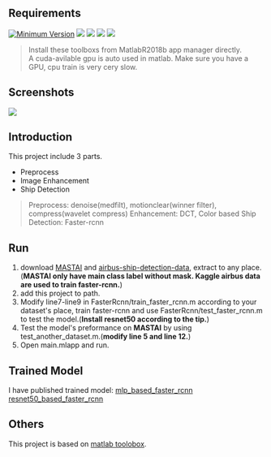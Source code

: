 ## Requirements

[![Minimum Version](https://img.shields.io/badge/Matlab-R2018b-green.svg)][matlab]
[![](https://img.shields.io/badge/Matlab-DeeplearningToolbox-brightgreen.svg)][matlab toolbox]
[![](https://img.shields.io/badge/Matlab-ImageProcessToolbox-orange.svg
)][matlab toolbox]
[![](https://img.shields.io/badge/Matlab-ComputerVisionSystemToolbox-yellow.svg)][matlab toolbox]
[![](https://img.shields.io/badge/Nvidia-CUDA--GPU-blue.svg)][cuda]

> Install these toolboxs from MatlabR2018b app manager directly.  
> A cuda-avilable gpu is auto used in matlab. Make sure you have a GPU, cpu train is very cery slow.

## Screenshots
![](https://uc6ebc35cff4e21bee75632e70da.previews.dropboxusercontent.com/p/thumb/AASJuayOLOkpIHDcGVWHQIs6Y2X7F0piK8B0UBWmcAw9JxOESvoHVrxefvZmM4_2t-oZovIJRA9SCJMLTVhxmuqwUg0wrLnT_sTRjkJI6SFi1GeDdIykkqSlSzxVoiTAACGH-OwuPp2STWyVpEbTYqa3DlxB4TWJj3O3i0_oDk1gYOW3MDWj7mVxF9AiZEnS5zJjksvF6p2LnmeVtSVCn7FBzDZCAtGAidpPneVH1HI2Cy5TcTLyx5Vr9o0Vn-F5FNHNhUxs_kdJN4Q8uTSUO9DJxF4meThlGaySS7qTggOFd3gztROjVnNOzHaKEwxaHP8WN7TTWCe407X3pv68y3ZjqTUjNWauXJjGkDd6upfhL8b0ZsHpYXc-rnLDgGk5kbTkLVj_HWuCJJkeKxsnXxrN9fMFdLXVrN5yqO97Y94S5QXpO7SHn_UWriPJRV25j-fd1Z6YT7o1GVOWdvUkPYM_/p.jpeg?size=1280x960&size_mode=3)

## Introduction
This project include 3 parts.

* Preprocess
* Image Enhancement
* Ship Detection

> Preprocess: denoise(medfilt), motionclear(winner filter), compress(wavelet compress)
> Enhancement: DCT, Color based
> Ship Detection: Faster-rcnn

## Run
1. download [MASTAI](http://www.iuii.ua.es/datasets/masati/) and [airbus-ship-detection-data](https://www.kaggle.com/c/airbus-ship-detection/data), extract to any place. (**MASTAI only have main class label without mask. Kaggle airbus data are used to train faster-rcnn.**)
2. add this project to path.
3. Modify line7-line9 in FasterRcnn/train_faster_rcnn.m according to your dataset's place, train faster-rcnn and use FasterRcnn/test_faster_rcnn.m to test the model.(**Install resnet50 according to the tip.**)
4. Test the model's preformance on **MASTAI** by using test_another_dataset.m.(**modify line 5 and line 12.**)
5. Open main.mlapp and run.

## Trained Model

I have published trained model:
[mlp_based_faster_rcnn](a) [resnet50_based_faster_rcnn](a)
## Others
This project is based on [matlab toolobox](https://ww2.mathworks.cn/products.html).

[matlab]: https://ww2.mathworks.cn/products/matlab/whatsnew.html
[matlab toolbox]: https://ww2.mathworks.cn/products.html
[cuda]: https://developer.nvidia.com/cuda-downloads